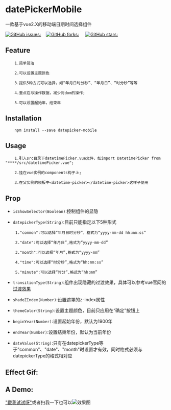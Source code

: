 # datePickerMobile
 一款基于vue2.X的移动端日期时间选择组件
 
 [![GitHub issues:](https://img.shields.io/github/issues/nobrokenboy/datepickerMobile.svg)](https://github.com/nobrokenboy/datepickerMobile/stargazers)&nbsp;&nbsp;&nbsp;&nbsp;[![GitHub forks:](https://img.shields.io/github/forks/nobrokenboy/datepickerMobile.svg)](https://github.com/nobrokenboy/datepickerMobile/stargazers)           &nbsp;&nbsp;&nbsp;&nbsp;[![GitHub stars:](https://img.shields.io/github/stars/nobrokenboy/datepickerMobile.svg)](https://github.com/nobrokenboy/datepickerMobile/stargazers)
## Feature

````
    1.简单简洁
    
    2.可以设置主题颜色
    
    3.提供5种方式可以选择，如“年月日时分秒”、“年月日”、“时分秒”等等
    
    4.重点在与操作数据，减少对dom的操作;
    
    5.可以设置起始年，结束年
````

## Installation

````
    npm install --save datepicker-mobile
````

## Usage

````
    1.引入src目录下datetimePicker.vue文件，如import DatetimePicker from "****/src/datetimePicker.vue";
    
    2.挂在vue实例的components钩子上;
    
    3.在父实例的模板中<datetime-picker></datetime-picker>这样子使用
````

## Prop

* `isShowSelector(Boolean)`:控制组件的显隐

* `datepickerType(String)`:目前只能指定以下5种形式

       1."common":可以选择“年月日时分秒”，格式为“yyyy-mm-dd hh:mm:ss”
       
       2."date":可以选择“年月日”,格式为“yyyy-mm-dd”
       
       3."month":可以选择“年月”,格式为“yyyy-mm”
       
       4."time":可以选择“时分秒”,格式为“hh:mm:ss”
       
       5."minute":可以选择“时分”,格式为“hh:mm”
       

* `transitionType(String)`:组件出现隐藏的过渡效果，具体可以参考vue官网的[过渡效果](https://cn.vuejs.org/v2/guide/transitions.html#多个组件的过渡)

* `shadeZIndex(Number)`:设置遮罩的z-index属性

* `themeColor(String)`:设置主题颜色，目前只应用在“确定”按钮上

* `beginYear(Number)`:设置起始年份，默认为1900年

* `endYear(Number)`:设置结束年份，默认为当前年份

* `dateValue(String)`:只有在datepickerType等于"common"、"date"、"month"时设置才有效，同时格式必须与datepickerType的格式相对应

## Effect Gif:
  

## A Demo:
["戳我试试呀"](http://nobrokenboy.me/datepickerMobile/index.html)或者扫我一下也可以![效果图]()